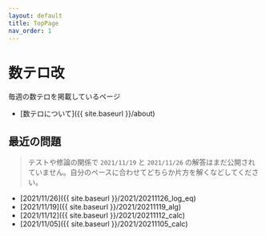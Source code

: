 ```yaml
---
layout: default
title: TopPage
nav_order: 1
---
```



# 数テロ改

毎週の数テロを掲載しているページ

- [数テロについて]({{ site.baseurl }}/about)

## 最近の問題

> テストや修論の関係で `2021/11/19` と `2021/11/26` の解答はまだ公開されていません。自分のペースに合わせてどちらか片方を解くなどしてください。

- [2021/11/26]({{ site.baseurl }}/2021/20211126_log_eq)
- [2021/11/19]({{ site.baseurl }}/2021/20211119_alg)
- [2021/11/12]({{ site.baseurl }}/2021/20211112_calc)
- [2021/11/05]({{ site.baseurl }}/2021/20211105_calc)